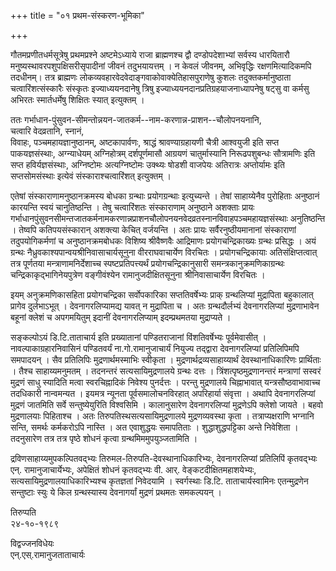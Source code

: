 +++
title = "०१ प्रथम-संस्करण-भूमिका"

+++

गौतमप्रणीतधर्मसूत्रेषु प्रथमप्रश्ने अष्टमेऽध्याये राजा ब्राह्मणश्च द्वौ दण्डोपदेशाभ्यां सर्वस्य धारयितारौ मनुष्यस्थावरपशुपक्षिसरीसृपादीनां जीवनं तदुभयायत्तम् । न केवलं जीवनम्, अभिवृद्धिः रक्षणमित्यादिकमपि तदधीनम्। तत्र ब्राह्मणः लोकव्यवहारवेदवेदाङ्गवाकोवाक्येतिहासपुराणेषु कुशलः तदुक्तकर्मानुष्ठाता चत्वारिंशत्संस्कारैः संस्कृतः इज्याध्ययनदानेषु त्रिषु इज्याध्ययनदानप्रतिग्रहयाजनाध्यापनेषु षट्सु वा कर्मसु अभिरतः स्मार्तधर्मेषु शिक्षितः स्यात् इत्युक्तम् ।

ततः गर्भाधान-पुंसुवन-सीमन्तोन्नयन-जातकर्म--नाम-करणान्न-प्राशन--चौलोपनयनानि,  
चत्वारि वेदव्रतानि, स्नानं,  
विवाहः, पञ्चमहायज्ञानुष्ठानम्, अष्टकापार्वणः, श्राद्धं श्रावण्याग्रहायणी चैत्री आश्वयुजी इति सप्त पाकयज्ञसंस्थाः, अग्न्याधेयम् अग्निहोत्रम् दर्शपूर्णमासौ आग्रयणं चातुर्मास्यानि निरूढपशुबन्धः सौत्रामणिः इति सप्त हविर्यज्ञसंस्थाः, अग्निष्टोमः अत्यग्निष्टोमः उक्थ्यः षोडशी वाजपेयः अतिरात्रः अप्तोर्यामः इति सप्तसोमसंस्थाः इत्येवं संस्काराश्चत्वारिंशत् इत्युक्तम् ।

एतेषां संस्काराणामनुष्ठानक्रमस्य बोधका ग्रन्थाः प्रयोगग्रन्थाः इत्युच्यन्ते । तेषां साहाय्येनैव पुरोहिताः अनुष्ठानं कारयन्ति स्वयं चानुतिष्ठन्ति । तेषु चत्वारिंशतः संस्काराणाम् अनुष्ठाने अशक्ताः प्रायः गर्भाधानपुंसुवनसीमन्तजातकर्मनामकरणान्नप्राशनचौलोपनयनवेदव्रतस्नानविवाहपञ्चमहायज्ञसंस्थाः अनुतिष्ठन्ति । तेष्वपि कतिपयसंस्कारान् अशक्त्या केचित् वर्जयन्ति । अतः प्रायः सर्वैरनुष्ठीयमानानां संस्काराणां तदुपयोगिकर्मणां च अनुष्ठानक्रमबोधकः विशिष्य श्रीवैष्णवैः आद्रिमाणः प्रयोगचन्द्रिकाख्यः ग्रन्थः प्रसिद्धः । अयं ग्रन्थः नैध्रुवकाश्यपान्वयश्रीनिवासाचार्यसूनुना वीरराघवाचार्येण विरचितः । प्रयोगचन्द्रिकायाः अतिसंक्षिप्तत्वात् तत्र पूर्णतया मन्त्राणामनिर्देशाच्च स्पष्टप्रतिपत्त्यर्थं प्रयोगचन्द्रिकानुसारी समन्त्रकानुक्रमणिकाग्रन्थः चन्द्रिकाकृद्भागिनेयपुत्रेण वङ्गीवंश्येन रामानुजदीक्षितसूनुना श्रीनिवासाचार्येण विरचितः ।


इयम् अनुक्रमणिकासहिता प्रयोगचन्द्रिका सर्वोपकारिका सप्ततिवर्षेभ्यः प्राक् ग्रन्थलिप्यां मुद्रापिता बहुकालात् प्रागेव दुर्लभाऽभूत् । देवनागरलिप्यामद्य यावत् न मुद्रापिता च । अतः ग्रन्थदौर्लभ्यं देवनागरलिप्यां मुद्रणाभावेन बहूनां क्लेशं च अपगमयितुम् इदानीं देवनागरलिप्याम् इदम्प्रथमतया मुद्राप्यते ।

सङ्कल्पोऽयं डि.टि.ताताचार्य इति प्रख्यातानां पण्डितराजानां विंशतिवर्षेभ्यः पूर्वमेवासीत् । नावल्पाकाग्रहारनिवासिनं पण्डितवर्यं ना.गो.रामानुजाचार्यं नियुज्य तद्द्वारा देवनागरलिप्यां प्रतिलिपिमपि समपादयन् । सैव प्रतिलिपिः मुद्रणार्थमस्माभिः स्वीकृता । मुद्रणार्थद्रव्यसाहाय्यार्थं देवस्थानाधिकारिणः प्रार्थिताः । तैश्च साहाय्यमनुमतम् । तदनन्तरं सत्यसायिमुद्रणालये ग्रन्थः दत्तः । त्रिंशत्पृष्ठमुद्रणानन्तरं मन्त्राणां सस्वरं मुद्रणं साधु स्यादिति मत्वा स्वरचिह्नादिकं निवेश्य पुनर्दत्तः । परन्तु मुद्रणालये चिह्नाभावात् यन्त्रसौष्ठवाभावाच्च तदधिकारी नान्वमन्यत । इयमत्र न्यूनता पूर्वसमालोचनविरहात् अपरिहार्या संवृत्ता । अथापि देवनागरलिप्यां मुद्रणं जातमिति सर्वे सन्तुष्येयुरिति विश्वसिमि । कालानुसारेण देवनागरलिप्यां मुद्रणेऽपि क्लेशो जायते । बहवो मुद्रणालयाः पिहिताश्च । अतः तिरुपतिस्थसत्यसायिमुद्रणालये मुद्रणव्यवस्था कृता । तत्राप्यक्षराणि भग्नानि सन्ति, समर्थः कर्मकरोऽपि नास्ति । अत एवाशुद्धयः समापतिताः । शुद्धाशुद्धपट्टिका अन्ते निवेशिता । तदनुसारेण तत्र तत्र पृष्ठे शोधनं कृत्वा ग्रन्थमिममुपयुञ्जतामिति ।

द्रविणसाहाय्यमुपकल्पितवद्भ्यः तिरुमल-तिरुपति-देवस्थानाधिकारिभ्यः, देवनागरलिप्यां प्रतिलिपिं कृतवद्भ्यः एन्. रामानुजाचार्येभ्यः, अपेक्षितं शोधनं कृतवद्भ्यः वी. आर्. वेङ्कटदीक्षितमहाशयेभ्यः, सत्यसायिमुद्रणालयाधिकारिभ्यश्च कृतज्ञतां निवेदयामि । स्वर्गस्थाः डि.टि. ताताचार्यस्वामिनः एतन्मुद्रणेन सन्तुष्टाः स्युः ये किल ग्रन्थस्यास्य देवनागर्यां मुद्रणं प्रथमतः समकल्पयन् । 

तिरुप्पति  
२४-१०-१९८९  

विद्वज्जनविधेयः  
एन्.एस्.रामानुजताताचार्यः

